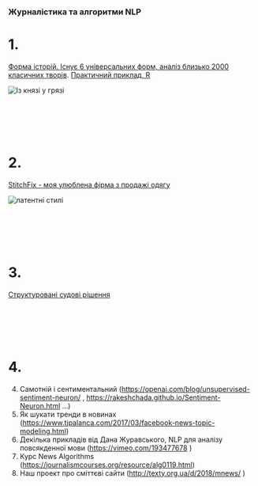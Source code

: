 ### Журналістика та алгоритми NLP




# 1.  
[Форма історій. Існує 6 універсальних форм, аналіз близько 2000 класичних творів](http://www.bbc.com/culture/story/20180525-every-story-in-the-world-has-one-of-these-six-basic-plots). [Практичний приклад, R](https://juliasilge.com/blog/you-must-allow-me/)

![Із князі у грязі](http://ichef.bbci.co.uk/wwfeatures/wm/live/1600_900/images/live/p0/68/67/p06867yw.jpg)


<br><br><br><br>

# 2.

[StitchFix - моя улюблена фірма з продажі одягу](https://multithreaded.stitchfix.com/blog/)

![латентні стилі](https://multithreaded.stitchfix.com/assets/posts/2018-06-28-latent-style/matrixfactorization.png)


<br><br><br><br>

# 3. 

[Структуровані судові рішення](https://blog.doctrine.fr/structuring-legal-documents-with-deep-learning-2/)


<br><br><br><br>

# 4.


4. Самотній і сентиментальний (https://openai.com/blog/unsupervised-sentiment-neuron/ , https://rakeshchada.github.io/Sentiment-Neuron.html …) 
5. Як шукати тренди в новинах (https://www.tjpalanca.com/2017/03/facebook-news-topic-modeling.html) 
6. Декілька прикладів від Дана Журавського, NLP для аналізу повсякденної мови (https://vimeo.com/193477678 ) 
7. Курс News Algorithms (https://journalismcourses.org/resource/alg0119.html) 
8. Наш проект про сміттєві сайти (http://texty.org.ua/d/2018/mnews/ )
